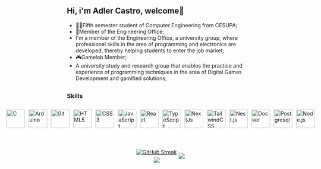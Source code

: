 ## Hi, i'm Adler Castro, welcome👋

- 👨‍🎓Fifth semester student of Computer Engineering from CESUPA;
- 👾Member of the Engineering Office;
- I'm a member of the Engineering Office, a university group, where professional skills in the area of ​​programming and electronics are developed, thereby helping students to enter the job market;
- 🎮Gamelab Member;
- A university study and research group that enables the practice and experience of programming techniques in the area of ​​Digital Games Development and gamified solutions;

##

### Skills

<div style="display: flex; justify-content: center; align-items: center; gap: 10px; background:rgba(255, 255, 255, 0.1); border-radius: 10px; padding: 10px 5px 10px 5px;">

<a href="https://docs.microsoft.com/en-us/cpp/?view=msvc-170" target="_blank" rel="noreferrer">
        <img
        src="https://raw.githubusercontent.com/danielcranney/readme-generator/main/public/icons/skills/c-colored.svg"
        width="50" height="50" alt="C" />
</a>

<a href="https://store.arduino.cc/?gclid=Cj0KCQjw2eilBhCCARIsAG0Pf8uueBifykWcsSS4LPESeGQfxGVKJYnzV7bz471XfknQJy_1VINVWM8aAkLtEALw_wcB" target="_blank" rel="noreferrer">
        <img src="https://raw.githubusercontent.com/danielcranney/readme-generator/main/public/icons/skills/arduino-colored.svg" width="50" height="50" alt="Arduino" />
</a>

<a href="https://git-scm.com/" target="_blank" rel="noreferrer">
        <img src="https://raw.githubusercontent.com/danielcranney/readme-generator/main/public/icons/skills/git-colored.svg" width="50" height="50" alt="Git" />
</a>
<a href="https://developer.mozilla.org/en-US/docs/Glossary/HTML5" target="_blank" rel="noreferrer">
        <img src="https://raw.githubusercontent.com/danielcranney/readme-generator/main/public/icons/skills/html5-colored.svg" width="50" height="50" alt="HTML5" />
</a>
<a href="https://www.w3.org/TR/CSS/#css" target="_blank" rel="noreferrer">
        <img src="https://raw.githubusercontent.com/danielcranney/readme-generator/main/public/icons/skills/css3-colored.svg"
        width="50" height="50" alt="CSS3" />
</a>
<a href="https://developer.mozilla.org/en-US/docs/Web/JavaScript" target="_blank" rel="noreferrer">
        <img src="https://raw.githubusercontent.com/danielcranney/readme-generator/main/public/icons/skills/javascript-colored.svg"
        width="50" height="50" alt="JavaScript" />
</a>
<a href="https://reactjs.org/" target="_blank" rel="noreferrer">
        <img src="https://raw.githubusercontent.com/danielcranney/readme-generator/main/public/icons/skills/react-colored.svg"
        width="50" height="50" alt="React" />
</a>
<a href="https://www.typescriptlang.org/" target="_blank" rel="noreferrer">
        <img src="https://raw.githubusercontent.com/danielcranney/readme-generator/main/public/icons/skills/typescript-colored.svg"
        width="50" height="50" alt="TypeScript" />
</a>
<a href="https://nextjs.org/docs" target="_blank" rel="noreferrer">
        <img src="https://raw.githubusercontent.com/danielcranney/readme-generator/main/public/icons/skills/nextjs-colored.svg"
        width="50" height="50" alt="NextJs" />
</a>      
<a href="https://tailwindcss.com/" target="_blank" rel="noreferrer">
        <img src="https://raw.githubusercontent.com/danielcranney/readme-generator/main/public/icons/skills/tailwindcss-colored.svg"
        width="50" height="50" alt="TailwindCSS" />
</a>
<a href="https://nestjs.com/" target="_blanck" rel="noreferrer">
        <img src="https://raw.githubusercontent.com/danielcranney/readme-generator/main/public/icons/skills/nestjs-colored.svg"
        width="50" height="50" alt="Nest.js" />
</a>
<a href="https://www.docker.com/" target="_blank" rel="noreferrer">
        <img
        src="https://raw.githubusercontent.com/danielcranney/readme-generator/main/public/icons/skills/docker-colored.svg"
        width="50" height="50" alt="Docker" />
</a>
<a href="https://www.postgresql.org/" target="_blank" rel="noreferrer">
        <img
        src="https://raw.githubusercontent.com/danielcranney/readme-generator/main/public/icons/skills/postgresql-colored.svg"
        width="50" height="50" alt="Postgresql" />
</a>
<a href="https://nodejs.org/en/" target="_blank" rel="noreferrer">
        <img
        src="https://raw.githubusercontent.com/danielcranney/readme-generator/main/public/icons/skills/nodejs-colored.svg"
        width="50" height="50" alt="Node.js" />
</a>
</div>

##

<br/>

<div style="display: flex; justify-content: center; align-items: center; gap: 5px;">

<div style="display: flex; flex-direction: column; justify-content: center; align-items: center; gap: 5px;">

<a href="https://github.com/AdlerCastro">
        <img align="center" src="https://github-readme-streak-stats.herokuapp.com?user=AdlerCastro&theme=radical&border_radius=15&background=45%2C2C2C2C%2C000000" alt="GitHub Streak" />
</a>
<a href="https://github.com/AdlerCastro">
        <img align="center" src="https://github-readme-stats.vercel.app/api?username=AdlerCastro&show_icons=true&theme=radical&include_all_commits=true&count_private=true"/>
</a>
</div>
<a href="https://github.com/AdlerCastro">
        <img align ="center" src="https://github-readme-stats.vercel.app/api/top-langs/?username=AdlerCastro&layout=donut-vertical&theme=radical"/>
</a>

</div>
